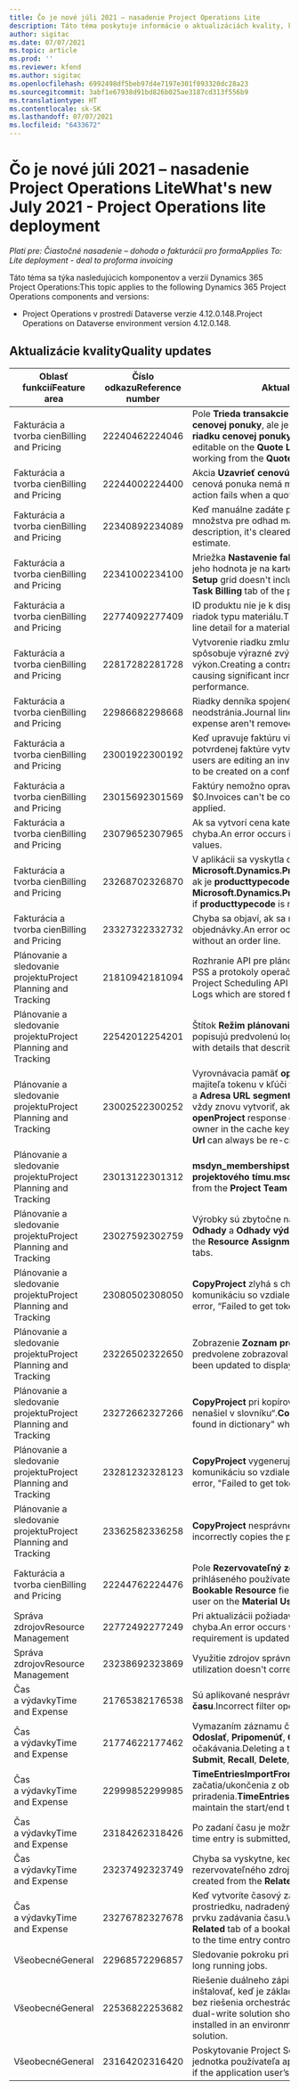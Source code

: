 ```yaml
---
title: Čo je nové júli 2021 – nasadenie Project Operations Lite
description: Táto téma poskytuje informácie o aktualizáciách kvality, ktoré sú k dispozícii vo vydaní nasadenia Project Operations Lite z júla 2021.
author: sigitac
ms.date: 07/07/2021
ms.topic: article
ms.prod: ''
ms.reviewer: kfend
ms.author: sigitac
ms.openlocfilehash: 6992498df5beb97d4e7197e301f093320dc28a23
ms.sourcegitcommit: 3abf1e67938d91bd826b025ae3187cd313f556b9
ms.translationtype: HT
ms.contentlocale: sk-SK
ms.lasthandoff: 07/07/2021
ms.locfileid: "6433672"
---
```

# <a name="whats-new-july-2021---project-operations-lite-deployment"></a><span data-ttu-id="6562a-103">Čo je nové júli 2021 – nasadenie Project Operations Lite</span><span class="sxs-lookup"><span data-stu-id="6562a-103">What's new July 2021 - Project Operations lite deployment</span></span>

<span data-ttu-id="6562a-104">_Platí pre: Čiastočné nasadenie – dohoda o fakturácii pro forma_</span><span class="sxs-lookup"><span data-stu-id="6562a-104">_Applies To: Lite deployment - deal to proforma invoicing_</span></span>

<span data-ttu-id="6562a-105">Táto téma sa týka nasledujúcich komponentov a verzií Dynamics 365 Project Operations:</span><span class="sxs-lookup"><span data-stu-id="6562a-105">This topic applies to the following Dynamics 365 Project Operations components and versions:</span></span>

  - <span data-ttu-id="6562a-106">Project Operations v prostredí Dataverse verzie 4.12.0.148.</span><span class="sxs-lookup"><span data-stu-id="6562a-106">Project Operations on Dataverse environment version 4.12.0.148.</span></span>

## <a name="quality-updates"></a><span data-ttu-id="6562a-107">Aktualizácie kvality</span><span class="sxs-lookup"><span data-stu-id="6562a-107">Quality updates</span></span>
| <span data-ttu-id="6562a-108">**Oblasť funkcií**</span><span class="sxs-lookup"><span data-stu-id="6562a-108">**Feature area**</span></span>              | <span data-ttu-id="6562a-109">**Číslo odkazu**</span><span class="sxs-lookup"><span data-stu-id="6562a-109">**Reference number**</span></span> | <span data-ttu-id="6562a-110">**Aktualizácia kvality**</span><span class="sxs-lookup"><span data-stu-id="6562a-110">**Quality update**</span></span>                                                                                                                                                                                             |
|-------------------------------|----------------------|----------------------------------------------------------------------------------------------------------------------------------------------------------------------------------------------------------------|
| <span data-ttu-id="6562a-111">Fakturácia a tvorba cien</span><span class="sxs-lookup"><span data-stu-id="6562a-111">Billing and Pricing</span></span>           | <span data-ttu-id="6562a-112">2224046</span><span class="sxs-lookup"><span data-stu-id="6562a-112">2224046</span></span>              | <span data-ttu-id="6562a-113">Pole **Trieda transakcie** je editovateľné na karte **Detaily riadka cenovej ponuky**, ale je uzamknutá, ak pracujete z ponuky **Detaily riadku cenovej ponuky** na stránke.</span><span class="sxs-lookup"><span data-stu-id="6562a-113">The **Transaction Class** field is editable on the **Quote Line Details** tab, but is locked if you are working from the **Quote Line Details** page.</span></span>                                                                     |
| <span data-ttu-id="6562a-114">Fakturácia a tvorba cien</span><span class="sxs-lookup"><span data-stu-id="6562a-114">Billing and Pricing</span></span>           | <span data-ttu-id="6562a-115">2224400</span><span class="sxs-lookup"><span data-stu-id="6562a-115">2224400</span></span>              | <span data-ttu-id="6562a-116">Akcia **Uzavrieť cenovú ponuku ako využitú** nemá úspech, ak cenová ponuka nemá medzníky dátumu.</span><span class="sxs-lookup"><span data-stu-id="6562a-116">The **Close Quote As Won** action fails when a quote has no date milestones.</span></span>                                                                                                                                    |
| <span data-ttu-id="6562a-117">Fakturácia a tvorba cien</span><span class="sxs-lookup"><span data-stu-id="6562a-117">Billing and Pricing</span></span>           | <span data-ttu-id="6562a-118">2234089</span><span class="sxs-lookup"><span data-stu-id="6562a-118">2234089</span></span>              | <span data-ttu-id="6562a-119">Keď manuálne zadáte popis produktu, vymaže sa po zadaní množstva pre odhad materiálu.</span><span class="sxs-lookup"><span data-stu-id="6562a-119">When you manually enter a product description, it's cleared after you enter a quantity for a material estimate.</span></span>                                                                                                                         |
| <span data-ttu-id="6562a-120">Fakturácia a tvorba cien</span><span class="sxs-lookup"><span data-stu-id="6562a-120">Billing and Pricing</span></span>           | <span data-ttu-id="6562a-121">2234100</span><span class="sxs-lookup"><span data-stu-id="6562a-121">2234100</span></span>              | <span data-ttu-id="6562a-122">Mriežka **Nastavenie fakturácie úloh** nezahŕňa stĺpec **Materiál** a jeho hodnota je na karte **Účtovanie úloh** projektu.</span><span class="sxs-lookup"><span data-stu-id="6562a-122">The **Task Billing Setup** grid doesn't include the **Material** column and it's value on the **Task Billing** tab of the project.</span></span>                                                                                                       |
| <span data-ttu-id="6562a-123">Fakturácia a tvorba cien</span><span class="sxs-lookup"><span data-stu-id="6562a-123">Billing and Pricing</span></span>           | <span data-ttu-id="6562a-124">2277409</span><span class="sxs-lookup"><span data-stu-id="6562a-124">2277409</span></span>              | <span data-ttu-id="6562a-125">ID produktu nie je k dispozícii v podrobnostiach riadku zmluvy pre riadok typu materiálu.</span><span class="sxs-lookup"><span data-stu-id="6562a-125">The product ID isn't available on the contract line detail for a material type line.</span></span>                                                                                                                                        |
| <span data-ttu-id="6562a-126">Fakturácia a tvorba cien</span><span class="sxs-lookup"><span data-stu-id="6562a-126">Billing and Pricing</span></span>           | <span data-ttu-id="6562a-127">2281728</span><span class="sxs-lookup"><span data-stu-id="6562a-127">2281728</span></span>              | <span data-ttu-id="6562a-128">Vytvorenie riadku zmluvy zbytočne prehodnocuje skutočnosti, čo spôsobuje výrazné zvýšenie objemu údajov, čo ovplyvňuje výkon.</span><span class="sxs-lookup"><span data-stu-id="6562a-128">Creating a contract line unnecessarily reevaluates actuals causing significant increases in data volume, which impacts performance.</span></span>                                                                                |
| <span data-ttu-id="6562a-129">Fakturácia a tvorba cien</span><span class="sxs-lookup"><span data-stu-id="6562a-129">Billing and Pricing</span></span>           | <span data-ttu-id="6562a-130">2298668</span><span class="sxs-lookup"><span data-stu-id="6562a-130">2298668</span></span>              | <span data-ttu-id="6562a-131">Riadky denníka spojené s odvolaným a odstráneným výdavkom sa neodstránia.</span><span class="sxs-lookup"><span data-stu-id="6562a-131">Journal lines associated to a recalled and deleted expense aren't removed.</span></span>                                                                                                                                     |
| <span data-ttu-id="6562a-132">Fakturácia a tvorba cien</span><span class="sxs-lookup"><span data-stu-id="6562a-132">Billing and Pricing</span></span>           | <span data-ttu-id="6562a-133">2300192</span><span class="sxs-lookup"><span data-stu-id="6562a-133">2300192</span></span>              | <span data-ttu-id="6562a-134">Keď upravuje faktúru viac používateľov, je možné, aby sa na potvrdenej faktúre vytvoril nový detail riadku faktúry.</span><span class="sxs-lookup"><span data-stu-id="6562a-134">When multiple users are editing an invoice, it's possible for a new invoice line detail to be created on a confirmed invoice.</span></span>                                                                                   |
| <span data-ttu-id="6562a-135">Fakturácia a tvorba cien</span><span class="sxs-lookup"><span data-stu-id="6562a-135">Billing and Pricing</span></span>           | <span data-ttu-id="6562a-136">2301569</span><span class="sxs-lookup"><span data-stu-id="6562a-136">2301569</span></span>              | <span data-ttu-id="6562a-137">Faktúry nemožno opraviť, ak bola použitá zadržiavacia čiastka \$0.</span><span class="sxs-lookup"><span data-stu-id="6562a-137">Invoices can't be corrected if a \$0 amount retainer has been applied.</span></span>                                                                                                                                        |
| <span data-ttu-id="6562a-138">Fakturácia a tvorba cien</span><span class="sxs-lookup"><span data-stu-id="6562a-138">Billing and Pricing</span></span>           | <span data-ttu-id="6562a-139">2307965</span><span class="sxs-lookup"><span data-stu-id="6562a-139">2307965</span></span>              | <span data-ttu-id="6562a-140">Ak sa vytvorí cena kategórie s chýbajúcimi hodnotami, zobrazí sa chyba.</span><span class="sxs-lookup"><span data-stu-id="6562a-140">An error occurs if a category price is created with missing values.</span></span>                                                                                                                           |
| <span data-ttu-id="6562a-141">Fakturácia a tvorba cien</span><span class="sxs-lookup"><span data-stu-id="6562a-141">Billing and Pricing</span></span>           | <span data-ttu-id="6562a-142">2326870</span><span class="sxs-lookup"><span data-stu-id="6562a-142">2326870</span></span>              | <span data-ttu-id="6562a-143">V aplikácii sa vyskytla chyba **Microsoft.Dynamics.ProjectService.Plugins.PostInvoiceLineDelete** ak je **producttypecode** null.</span><span class="sxs-lookup"><span data-stu-id="6562a-143">An error occurs in **Microsoft.Dynamics.ProjectService.Plugins.PostInvoiceLineDelete** if **producttypecode** is null.</span></span>                                                                            |
| <span data-ttu-id="6562a-144">Fakturácia a tvorba cien</span><span class="sxs-lookup"><span data-stu-id="6562a-144">Billing and Pricing</span></span>           | <span data-ttu-id="6562a-145">2332732</span><span class="sxs-lookup"><span data-stu-id="6562a-145">2332732</span></span>              | <span data-ttu-id="6562a-146">Chyba sa objaví, ak sa míľnik riadka zmluvy vytvorí bez riadku objednávky.</span><span class="sxs-lookup"><span data-stu-id="6562a-146">An error occurs if a contract line milestone is created without an order line.</span></span>                                                                                                                |
| <span data-ttu-id="6562a-147">Plánovanie a sledovanie projektu</span><span class="sxs-lookup"><span data-stu-id="6562a-147">Project Planning and Tracking</span></span> | <span data-ttu-id="6562a-148">2181094</span><span class="sxs-lookup"><span data-stu-id="6562a-148">2181094</span></span>              | <span data-ttu-id="6562a-149">Rozhranie API pre plánovanie projektu teraz podporuje protokoly PSS a protokoly operačných množín, ktoré sú uložené 90 dní.</span><span class="sxs-lookup"><span data-stu-id="6562a-149">The Project Scheduling API now supports PSS Logs and Operation Set Logs which are stored for 90 days.</span></span>                                                                                                                  |
| <span data-ttu-id="6562a-150">Plánovanie a sledovanie projektu</span><span class="sxs-lookup"><span data-stu-id="6562a-150">Project Planning and Tracking</span></span> | <span data-ttu-id="6562a-151">2254201</span><span class="sxs-lookup"><span data-stu-id="6562a-151">2254201</span></span>              | <span data-ttu-id="6562a-152">Štítok **Režim plánovania** je aktualizovaný podrobnosťami, ktoré popisujú predvolenú logiku.</span><span class="sxs-lookup"><span data-stu-id="6562a-152">The **Schedule Mode** label is updated with details that describe the defaulting logic.</span></span>                                                                                                                                      |
| <span data-ttu-id="6562a-153">Plánovanie a sledovanie projektu</span><span class="sxs-lookup"><span data-stu-id="6562a-153">Project Planning and Tracking</span></span> | <span data-ttu-id="6562a-154">2300252</span><span class="sxs-lookup"><span data-stu-id="6562a-154">2300252</span></span>              | <span data-ttu-id="6562a-155">Vyrovnávacia pamäť **openProject** je aktualizovaná a obsahuje majiteľa tokenu v kľúči vyrovnávacej pamäte, **základná adresa URL** a **Adresa URL segmentu** takže prvok **Adresa URL žiadosti** je možné vždy znovu vytvoriť, ak dôjde k zmene **základnej adresy URL**.</span><span class="sxs-lookup"><span data-stu-id="6562a-155">The **openProject** response cache is updated and includes the token owner in the cache key, **base Url**, and **Segment Url** so that **Request Url** can always be re-created if the **base Url** changes.</span></span> |
| <span data-ttu-id="6562a-156">Plánovanie a sledovanie projektu</span><span class="sxs-lookup"><span data-stu-id="6562a-156">Project Planning and Tracking</span></span> | <span data-ttu-id="6562a-157">2301312</span><span class="sxs-lookup"><span data-stu-id="6562a-157">2301312</span></span>              | <span data-ttu-id="6562a-158">**msdyn_membershipstatus** bol odstránený zo zobrazenia **člena projektového tímu**.</span><span class="sxs-lookup"><span data-stu-id="6562a-158">**msdyn_membershipstatus** has been removed from the **Project Team Member** view.</span></span>                                                                                                                                        |
| <span data-ttu-id="6562a-159">Plánovanie a sledovanie projektu</span><span class="sxs-lookup"><span data-stu-id="6562a-159">Project Planning and Tracking</span></span> | <span data-ttu-id="6562a-160">2302759</span><span class="sxs-lookup"><span data-stu-id="6562a-160">2302759</span></span>              | <span data-ttu-id="6562a-161">Výrobky sú zbytočne načítané v kartách **Priradenia zdrojov**, **Odhady** a **Odhady výdavkov**.</span><span class="sxs-lookup"><span data-stu-id="6562a-161">Products are unnecessarily fetched on the **Resource Assignments**, **Estimates**, and **Expense Estimates** tabs.</span></span>                                                                                                        |
| <span data-ttu-id="6562a-162">Plánovanie a sledovanie projektu</span><span class="sxs-lookup"><span data-stu-id="6562a-162">Project Planning and Tracking</span></span> | <span data-ttu-id="6562a-163">2308050</span><span class="sxs-lookup"><span data-stu-id="6562a-163">2308050</span></span>              | <span data-ttu-id="6562a-164">**CopyProject** zlyhá s chybou „Nepodarilo sa získať token na komunikáciu so vzdialenou službou“.</span><span class="sxs-lookup"><span data-stu-id="6562a-164">**CopyProject** fails with the error, “Failed to get token to talk to remote service”.</span></span>                                                                                                                           |
| <span data-ttu-id="6562a-165">Plánovanie a sledovanie projektu</span><span class="sxs-lookup"><span data-stu-id="6562a-165">Project Planning and Tracking</span></span> | <span data-ttu-id="6562a-166">2322650</span><span class="sxs-lookup"><span data-stu-id="6562a-166">2322650</span></span>              | <span data-ttu-id="6562a-167">Zobrazenie **Zoznam projektových úloh** bolo aktualizované, aby sa predvolene zobrazoval dátum úlohy.</span><span class="sxs-lookup"><span data-stu-id="6562a-167">The **Project Task List** view has been updated to display the date of the task by default.</span></span>                                                                                                            |
| <span data-ttu-id="6562a-168">Plánovanie a sledovanie projektu</span><span class="sxs-lookup"><span data-stu-id="6562a-168">Project Planning and Tracking</span></span> | <span data-ttu-id="6562a-169">2327266</span><span class="sxs-lookup"><span data-stu-id="6562a-169">2327266</span></span>              | <span data-ttu-id="6562a-170">**CopyProject** pri kopírovaní odhadov generuje chybu „Kľúč sa nenašiel v slovníku“.</span><span class="sxs-lookup"><span data-stu-id="6562a-170">**CopyProject** generates the error, "Key not found in dictionary" when copying estimates.</span></span>                                                                                                      |
| <span data-ttu-id="6562a-171">Plánovanie a sledovanie projektu</span><span class="sxs-lookup"><span data-stu-id="6562a-171">Project Planning and Tracking</span></span> | <span data-ttu-id="6562a-172">2328123</span><span class="sxs-lookup"><span data-stu-id="6562a-172">2328123</span></span>              | <span data-ttu-id="6562a-173">**CopyProject** vygeneruje chybu „Nepodarilo sa získať token na komunikáciu so vzdialenou službou“.</span><span class="sxs-lookup"><span data-stu-id="6562a-173">**CopyProject** generates the error, "Failed to get token to talk to remote service".</span></span>                                                                                                                          |
| <span data-ttu-id="6562a-174">Plánovanie a sledovanie projektu</span><span class="sxs-lookup"><span data-stu-id="6562a-174">Project Planning and Tracking</span></span> | <span data-ttu-id="6562a-175">2336258</span><span class="sxs-lookup"><span data-stu-id="6562a-175">2336258</span></span>              | <span data-ttu-id="6562a-176">**CopyProject** nesprávne kopíruje názvy pozícií zdrojov.</span><span class="sxs-lookup"><span data-stu-id="6562a-176">**CopyProject** incorrectly copies the position names of resources.</span></span>                                                                                                                                                 |
| <span data-ttu-id="6562a-177">Fakturácia a tvorba cien</span><span class="sxs-lookup"><span data-stu-id="6562a-177">Billing and Pricing</span></span>           | <span data-ttu-id="6562a-178">2224476</span><span class="sxs-lookup"><span data-stu-id="6562a-178">2224476</span></span>              | <span data-ttu-id="6562a-179">Pole **Rezervovateľný zdroj** nie je správne predvolené pre prihláseného používateľa na stránke **Využitie materiálu**.</span><span class="sxs-lookup"><span data-stu-id="6562a-179">The **Bookable Resource** field doesn't correctly default to the logged in user on the **Material Usage** page.</span></span>                                                                                                            |
| <span data-ttu-id="6562a-180">Správa zdrojov</span><span class="sxs-lookup"><span data-stu-id="6562a-180">Resource Management</span></span>           | <span data-ttu-id="6562a-181">2277249</span><span class="sxs-lookup"><span data-stu-id="6562a-181">2277249</span></span>              | <span data-ttu-id="6562a-182">Pri aktualizácii požiadavky na neprojektové zdroje sa vyskytne chyba.</span><span class="sxs-lookup"><span data-stu-id="6562a-182">An error occurs when a non-project-based resource requirement is updated.</span></span>                                                                                                            |
| <span data-ttu-id="6562a-183">Správa zdrojov</span><span class="sxs-lookup"><span data-stu-id="6562a-183">Resource Management</span></span>           | <span data-ttu-id="6562a-184">2323869</span><span class="sxs-lookup"><span data-stu-id="6562a-184">2323869</span></span>              | <span data-ttu-id="6562a-185">Využitie zdrojov správne nerozpozná filtrované zdroje.</span><span class="sxs-lookup"><span data-stu-id="6562a-185">Resource utilization doesn't correctly recognize filtered resources.</span></span>                                                                                                                                             |
| <span data-ttu-id="6562a-186">Čas a výdavky</span><span class="sxs-lookup"><span data-stu-id="6562a-186">Time and Expense</span></span>              | <span data-ttu-id="6562a-187">2176538</span><span class="sxs-lookup"><span data-stu-id="6562a-187">2176538</span></span>              | <span data-ttu-id="6562a-188">Sú aplikované nesprávne operátory filtra na ovládací prvok **Zadanie času**.</span><span class="sxs-lookup"><span data-stu-id="6562a-188">Incorrect filter operators are applied to the **Time Entry** control.</span></span>                                                                                                                                                   |
| <span data-ttu-id="6562a-189">Čas a výdavky</span><span class="sxs-lookup"><span data-stu-id="6562a-189">Time and Expense</span></span>              | <span data-ttu-id="6562a-190">2177462</span><span class="sxs-lookup"><span data-stu-id="6562a-190">2177462</span></span>              | <span data-ttu-id="6562a-191">Vymazaním záznamu času v mriežke sa neaktualizuje stav tlačidla **Odoslať**, **Pripomenúť**, **Odstrániť** a **Upraviť záznam** podľa očakávania.</span><span class="sxs-lookup"><span data-stu-id="6562a-191">Deleting a time entry in the grid doesn't update the **Submit**, **Recall**, **Delete**, and **Edit Entry** button status as expected.</span></span>                                                                                        |
| <span data-ttu-id="6562a-192">Čas a výdavky</span><span class="sxs-lookup"><span data-stu-id="6562a-192">Time and Expense</span></span>              | <span data-ttu-id="6562a-193">2299985</span><span class="sxs-lookup"><span data-stu-id="6562a-193">2299985</span></span>              | <span data-ttu-id="6562a-194">**TimeEntriesImportFromResourceAssignment** nezachováva čas začatia/ukončenia z obrysov priradenia.</span><span class="sxs-lookup"><span data-stu-id="6562a-194">**TimeEntriesImportFromResourceAssignment** doesn't maintain the start/end time from the assignment contours.</span></span>                                                                                                  |
| <span data-ttu-id="6562a-195">Čas a výdavky</span><span class="sxs-lookup"><span data-stu-id="6562a-195">Time and Expense</span></span>              | <span data-ttu-id="6562a-196">2318426</span><span class="sxs-lookup"><span data-stu-id="6562a-196">2318426</span></span>              | <span data-ttu-id="6562a-197">Po zadaní času je možné uzamknuté polia stále upravovať.</span><span class="sxs-lookup"><span data-stu-id="6562a-197">After a time entry is submitted, locked fields can still be edited.</span></span>                                                                                                                                   |
| <span data-ttu-id="6562a-198">Čas a výdavky</span><span class="sxs-lookup"><span data-stu-id="6562a-198">Time and Expense</span></span>              | <span data-ttu-id="6562a-199">2323749</span><span class="sxs-lookup"><span data-stu-id="6562a-199">2323749</span></span>              | <span data-ttu-id="6562a-200">Chyba sa vyskytne, keď sa výdavok vytvorí z karty **Súvisiace** rezervovateľného zdroja.</span><span class="sxs-lookup"><span data-stu-id="6562a-200">An error occurs when an expense is created from the **Related** tab of a bookable resource.</span></span>                                                                                                      |
| <span data-ttu-id="6562a-201">Čas a výdavky</span><span class="sxs-lookup"><span data-stu-id="6562a-201">Time and Expense</span></span>              | <span data-ttu-id="6562a-202">2327678</span><span class="sxs-lookup"><span data-stu-id="6562a-202">2327678</span></span>              | <span data-ttu-id="6562a-203">Keď vytvoríte časový záznam z karty **Súvisiace** rezervovateľného prostriedku, nadradený prostriedok nie je odovzdaný do ovládacieho prvku zadávania času.</span><span class="sxs-lookup"><span data-stu-id="6562a-203">When you create a time entry from the **Related** tab of a bookable resource, the parent resource isn't passed to the time entry control.</span></span>                                                                            |
| <span data-ttu-id="6562a-204">Všeobecné</span><span class="sxs-lookup"><span data-stu-id="6562a-204">General</span></span>                       | <span data-ttu-id="6562a-205">2296857</span><span class="sxs-lookup"><span data-stu-id="6562a-205">2296857</span></span>              | <span data-ttu-id="6562a-206">Sledovanie pokroku pri dlhodobých úlohách.</span><span class="sxs-lookup"><span data-stu-id="6562a-206">Progress tracking for long running jobs.</span></span>                                                                                                                                                                        |
| <span data-ttu-id="6562a-207">Všeobecné</span><span class="sxs-lookup"><span data-stu-id="6562a-207">General</span></span>                       | <span data-ttu-id="6562a-208">2253682</span><span class="sxs-lookup"><span data-stu-id="6562a-208">2253682</span></span>              | <span data-ttu-id="6562a-209">Riešenie duálneho zápisu Project Operations by sa nemalo inštalovať, keď je základ duálneho zápisu nainštalovaný v prostredí bez riešenia orchestrácie s duálnym zápisom.</span><span class="sxs-lookup"><span data-stu-id="6562a-209">The Project Operations dual-write solution shouldn't be installed when dual-write core is installed in an environment without the dual-write orchestration solution.</span></span>                                                |
| <span data-ttu-id="6562a-210">Všeobecné</span><span class="sxs-lookup"><span data-stu-id="6562a-210">General</span></span>                       | <span data-ttu-id="6562a-211">2316420</span><span class="sxs-lookup"><span data-stu-id="6562a-211">2316420</span></span>              | <span data-ttu-id="6562a-212">Poskytovanie Project Service Core zlyhá, ak sa zmení obchodná jednotka používateľa aplikácie.</span><span class="sxs-lookup"><span data-stu-id="6562a-212">Project service core provisioning fails if the application user’s business unit is changed.</span></span>                                                                                                                     |
